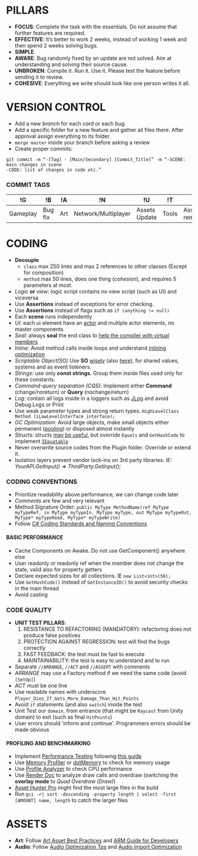 # PILLARS
* **FOCUS**: Complete the task with the essentials. Do not ﻿assume that further features are required. 
* **EFFECTIVE**: It’s better to work 2 weeks, instead of working 1 week and then spend 2 weeks solving bugs.
* **SIMPLE**
* **AWARE**: Bug randomly fixed by an update are not solved. Aim at understanding and solving their source cause.
* **UNBROKEN**: Compile it. Run it. Use it. Please test the feature before sending it to review.
* **COHESIVE**: Everything we write should look like one person writes it all.

# VERSION CONTROL
* Add a new *branch* for each *card* or each *bug*.
* Add a specific folder for a new feature and gather all files there. After approval assign everything to its folder.
* `merge master` inside your branch before asking a review
* Create proper commits: 
```
git commit -m “-[Tag] - [Main/Secondary] [Commit_Title]” -m “-SCENE: main changes in scene 
-CODE: list of changes in code etc.”
```
### COMMIT TAGS

!G | !B | !A | !N | !U | !T | !R
------------ | ------------- | ------------- | ------------- | ------------- | ------------- | -------------
Gameplay | Bug fix | Art | Network/Multiplayer | Assets Update | Tools | Assets removal

# CODING
* **Decouple** 
    * `class` max 250 lines and max 2 references to other classes (Except for composition)
    * `method` max 50 lines, does one thing (*cohesion*), and requires 5 parameters at most.
* *Logic **or** view*: logic script contains no view script (such as UI) and viceversa
* Use **Assertions** instead of exceptions for error checking.
* Use **Assertions** instead of flags such as `if (anything != null)`
* Each **scene** runs independently
* *UI*: each ui element have an [actor](https://gamedevacademy.org/lessons-learned-in-unity-after-5-years/) and multiple actor elements, no master components
* *Seal*: always **seal** the end class to [help the compiler with virtual members](http://codebetter.com/patricksmacchia/2008/01/05/rambling-on-the-sealed-keyword/)
* *Inline*: Avoid method calls inside loops and understand [inlining optimization](https://www.codeproject.com/Tips/1072041/NET-Methods-Inlining-and-Loops)
* *Scriptable Object(SO)* Use **SO** [wisely](https://www.youtube.com/watch?v=raQ3iHhE_Kk) (also [here](https://stackoverflow.com/questions/56054864/what-is-the-best-practice-to-load-scriptableobjects-to-single-prefab-multiple-pr/56063333#56063333)), for shared values, systems and as event listeners.
* *Strings*: use only **const strings**. Group them inside files used only for these constants.
* *Command-query separation (CQS)*: Implement either **Command** (change/noreturn) or **Query** (nochange/return)
* *Log*: contain all logs inside in a loggers such as [JLog](https://github.com/GiacomoMariani/JReact/blob/master/JLog.cs) and avoid Debug.Logs or Print
* Use weak parameter types and strong return types. `HighLevelClass Method (iLowLevelInterface interface);`
* *GC Optimization*: Avoid large objects, make small objects either permanent ([pooling](https://learn.unity.com/tutorial/object-pooling)) or disposed almost instantly
* *Structs*: structs [may be useful](https://jacksondunstan.com/articles/3453), but override `Equals` and `GetHashCode` to implement [`IEquatable`](https://docs.microsoft.com/en-us/dotnet/api/system.iequatable-1?view=netframework-4.8)
* Never overwrite source codes from the Plugin folder. Override or extend it.
* Isolation layers prevent vendor lock-ins on 3rd party libraries: *IE: YourAPI.GetInput() => ThirdParty.GetInput();*

### CODING CONVENTIONS
* Prioritize readability above performance, we can change code later
* *Comments* are few and very relevant
* Method Signature Order: `public MyType MethodName(ref MyType myTypeRef, in MyType myTypeIn, MyType myType, out MyType myTypeOut, MyType* myTypeRead, MyType* myTypeWrite)`
* Follow [C# Coding Standards and Naming Conventions](https://github.com/ktaranov/naming-convention/blob/master/C%23%20Coding%20Standards%20and%20Naming%20Conventions.md)

#### BASIC PERFORMANCE
* Cache Components on Awake. Do not use GetComponent() anywhere else
* User readonly or readonly ref when the member does not change the state, valid also for property getters
* Declare expected sizes for all collections. IE `new List<int>(50);`
* Use `GetHashCode()` instead of `GetInstanceID()` to avoid security checks in the main thread
* Avoid casting

### CODE QUALITY
* **UNIT TEST PILLARS**:
    1. RESISTANCE TO REFACTORING (MANDATORY): refactoring does not produce false positives
    2. PROTECTION AGAINST REGRESSION: test will find the bugs correctly
    3. FAST FEEDBACK: the test must be fast to execute
    4. MAINTAINABILITY: the test is easy to understand and to run
* Separate `//ARRANGE`, `//ACT` and `//ASSERT` with comments
* *ARRANGE* may use a Factory method if we need the same code (avoid `[SetUp]`)
* *ACT* must be one line
* Use readable names with underscore `Player_Dies_If_Gets_More_Damage_Than_Hit_Points`
* Avoid `if` statements (and also `switch`) inside the test
* Unit Test our `domain`, from entrance (that might be `Raycast` from Unity domain) to exit (such as final `HitPoints`)
* User errors should 'inform and continue'. Programmers errors should be made obvious

#### PROFILING AND BENCHMARKING
* Implement [Performance Testing](https://docs.unity3d.com/Packages/com.unity.test-framework.performance@1.0/manual/index.html) following [this guide](https://blogs.unity3d.com/2018/09/25/performance-benchmarking-in-unity-how-to-get-started/)
* Use [Memory Profiler](https://docs.unity3d.com/Packages/com.unity.memoryprofiler@0.2/manual/index.html) or [dotMemory](https://www.jetbrains.com/dotmemory/?gclid=Cj0KCQiAhojzBRC3ARIsAGtNtHXqI3Y3ldb3Ri0Qlgw5HuvtelE7xVpG4S_LRz-J9HmoDrqHeWJzQrcaAmuGEALw_wcB) to check for memory usage
* Use [Profile Analyzer](https://docs.unity3d.com/Packages/com.unity.performance.profile-analyzer@0.6/manual/index.html) to check CPU performance
* Use [Render Doc](https://renderdoc.org/) to analyze draw calls and overdraw (switching the **overlay mode** to *Quad Overdraw (Draw)*)
* [Asset Hunter Pro](https://assetstore.unity.com/packages/tools/utilities/asset-hunter-pro-135296) might find the most large files in the build
* Run `gci -r| sort -descending -property length | select -first [AMOUNT] name, length` to catch the larger files

# ASSETS
* **Art**: Follow [Art Asset Best Practices](https://docs.unity3d.com/Manual/HOWTO-ArtAssetBestPracticeGuide.html) and [ARM Guide for Developers](https://developer.arm.com/solutions/graphics-and-gaming/gaming-engine/unity/arm-guide-for-unity-developers)
* **Audio**: Follow [Audio Optimization Tps](https://gamedevbeginner.com/unity-audio-optimisation-tips/) and [Audio Import Optimization](https://www.gamasutra.com/blogs/ZanderHulme/20190107/333794/Unity_Audio_Import_Optimisation__getting_more_BAM_for_your_RAM)
